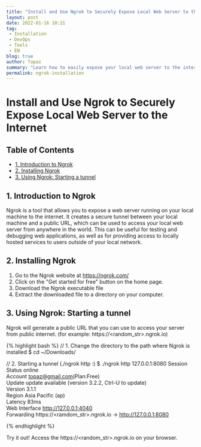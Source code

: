 ```yaml
---
title: "Install and Use Ngrok to Securely Expose Local Web Server to the Internet"
layout: post
date: 2022-01-16 10:21
tag:
 - Installation
 - DevOps
 - Tools
 - EN
blog: true
author: Topaz
summary: "Learn how to easily expose your local web server to the internet using Ngrok, a free, easy-to-use tool that creates a secure public URL for your localhost server."
permalink: ngrok-installation
---
```

<h1 class="title"> Install and Use Ngrok to Securely Expose Local Web Server to the Internet </h1>


<h2> Table of Contents </h2>

- [1. Introduction to Ngrok](#c1)
- [2. Installing Ngrok](#c2)
- [3. Using Ngrok: Starting a tunnel](#c3)

<h2 id="c1" > 1. Introduction to Ngrok </h2>

Ngrok is a tool that allows you to expose a web server running on your local machine to the internet. It creates a secure tunnel between your local machine and a public URL, which can be used to access your local web server from anywhere in the world. This can be useful for testing and debugging web applications, as well as for providing access to locally hosted services to users outside of your local network.

<h2 id="c2"> 2. Installing Ngrok </h2>

1. Go to the Ngrok website at https://ngrok.com/
2. Click on the "Get started for free" button on the home page.
3. Download the Ngrok executable file
4. Extract the downloaded file to a directory on your computer.


<h2 id="c3"> 3. Using Ngrok: Starting a tunnel </h2>

Ngrok will generate a public URL that you can use to access your server from public internet. (for example: https://<random_str>.ngrok.io)

{% highlight bash %}
// 1. Change the directory to the path where Ngrok is installed
$ cd ~/Downloads/

// 2. Starting a tunnel (./ngrok http <Local Ip>:<Port of Server need to expose>)
$ ./ngrok http 127.0.0.1:8080
 Session Status                online                                                                                                 
 Account                       topaz@gmail.com(Plan:Free)                                                                       
 Update                        update available (version 3.2.2, Ctrl-U to update)                                                     
 Version                       3.1.1                                                                                                  
 Region                        Asia Pacific (ap)                                                                                      
 Latency                       83ms                                                                                                   
 Web Interface                 http://127.0.0.1:4040                                                                                  
 Forwarding                    https://<ramdom_str>.ngrok.io -> http://127.0.0.1:8080

{% endhighlight %}

Try it out! Access the https://<random_str>.ngrok.io on your browser.

